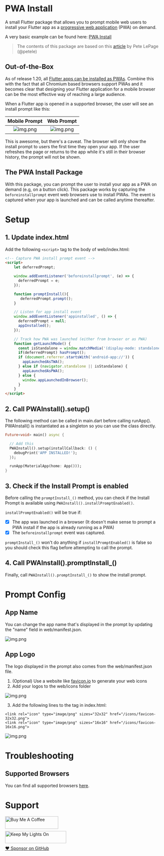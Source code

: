 [formatting]: https://docs.github.com/en/get-started/writing-on-github/getting-started-with-writing-and-formatting-on-github/basic-writing-and-formatting-syntax

# PWA Install
A small Flutter package that allows you to prompt mobile web users to install your Flutter app as a [progressive web application](https://en.wikipedia.org/wiki/Progressive_web_app#:~:text=As%20of%202021%2C%20PWA%20features,not%20by%20Firefox%20for%20desktop.) (PWA) on demand.

A very basic example can be found here: [PWA Install](https://pwa-install-c5c83.web.app/#/)
> The contents of this package are based on this [article](https://web.dev/customize-install/) by Pete LePage (@petele)  

## Out-of-the-Box
As of release 1.20, all [Flutter apps can be installed as PWAs](https://docs.flutter.dev/deployment/web#pwa-support). Combine this with the fact that all Chromium based browsers support PWAs and it becomes clear that designing your Flutter application for a mobile browser can be the most effective way of reaching a large audience.

When a Flutter app is opened in a supported browser, the user will see an install prompt like this:

| Mobile Prompt | Web Prompt|
|:-------------------------:|:-------------------------:|
|![img.png](https://raw.githubusercontent.com/jtmuller5/pwa_install/main/images/install_prompt_mobile.png) | ![img.png](https://raw.githubusercontent.com/jtmuller5/pwa_install/main/images/install_prompt_web.png)|

This is awesome, but there's a caveat. The browser will only show the install prompt to users the first time they open your app. If the user refreshes the page or returns to the app while it's still in their browser history, the prompt will not be shown.

## The PWA Install Package
With this package, you can prompt the user to install your app as a PWA on demand (e.g, on a button click). This package works by capturing the `beforeinstallprompt` event web browsers use to install PWAs. The event is captured when your app is launched and can be called anytime thereafter.

# Setup
## 1. Update index.html
Add the following `<script>` tag to the body of web/index.html:

```html
<!-- Capture PWA install prompt event -->
<script>
    let deferredPrompt;

    window.addEventListener('beforeinstallprompt', (e) => {
      deferredPrompt = e;
    });

    function promptInstall(){
       deferredPrompt.prompt();
    }

    // Listen for app install event
    window.addEventListener('appinstalled', () => {
      deferredPrompt = null;
      appInstalled();
    });

    // Track how PWA was launched (either from browser or as PWA)
    function getLaunchMode() {
      const isStandalone = window.matchMedia('(display-mode: standalone)').matches;
      if(deferredPrompt) hasPrompt();
      if (document.referrer.startsWith('android-app://')) {
        appLaunchedAsTWA();
      } else if (navigator.standalone || isStandalone) {
        appLaunchedAsPWA();
      } else {
        window.appLaunchedInBrowser();
      }
    }
</script>
```

## 2. Call PWAInstall().setup()
The following method can be called in main.dart before calling runApp(). PWAInstall() is instantiated as a singleton so you can use the class directly.
```dart
Future<void> main() async {

  // Add this
  PWAInstall().setup(installCallback: () {
    debugPrint('APP INSTALLED!');
  });

  runApp(MaterialApp(home: App()));
}
```

## 3. Check if the Install Prompt is enabled
Before calling the `promptInstall_()` method, you can check if the Install Prompt is available using `PWAInstall().installPromptEnabled()`. 

`installPromptEnabled()` will be true if:

- [x] The app was launched in a browser (It doesn't make sense to prompt a PWA install if the app is already running as a PWA)
- [x] The `beforeinstallprompt` event was captured. 

`promptInstall_()` won't do anything if `installPromptEnabled()` is false so you should check this flag before attempting to call the prompt.  

## 4. Call PWAInstall().promptInstall_()
Finally, call `PWAInstall().promptInstall_()` to show the install prompt.

# Prompt Config
## App Name
You can change the app name that's displayed in the prompt by updating the "name" field in web/manifest.json.

![img.png](https://raw.githubusercontent.com/jtmuller5/pwa_install/main/images/install_prompt_app_name.png)

## App Logo
The logo displayed in the prompt also comes from the web/manifest.json file.
1. (Optional) Use a website like [favicon.io](https://favicon.io/) to generate your web icons
2. Add your logos to the web/icons folder

![img.png](https://raw.githubusercontent.com/jtmuller5/pwa_install/main/images/web_icons.png)

3. Add the following lines to the <head> tag in index.html:
```aidl
<link rel="icon" type="image/png" sizes="32x32" href="/icons/favicon-32x32.png">
<link rel="icon" type="image/png" sizes="16x16" href="/icons/favicon-16x16.png">
```
![img.png](https://raw.githubusercontent.com/jtmuller5/pwa_install/main/images/install_prompt_app_logo.png)

# Troubleshooting
## Supported Browsers
You can find all supported browsers [here](https://developer.mozilla.org/en-US/docs/Web/API/BeforeInstallPromptEvent#browser_compatibility).


# Support
<a href="https://buymeacoffee.com/mullr" target="_blank"><img align="left" src="https://cdn.buymeacoffee.com/buttons/default-orange.png" alt="Buy Me A Coffee" height="41" width="174"></a>
<br>
<br>

<a href="https://keepmylightson.xyz/support/joemuller" target="_blank"><img align="left" src="https://cdn.jsdelivr.net/gh/jtmuller5/strike/socials/Keep My Lights On BWY.png" alt="Keep My Lights On" height="40" width="200"></a>
<br>
<br>

[:heart: Sponsor on GitHub](https://github.com/sponsors/jtmuller5) 
